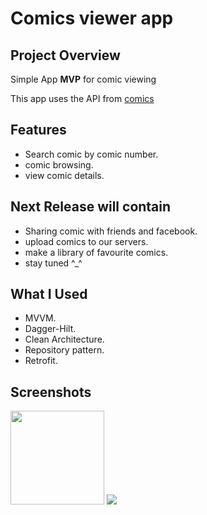 
# Comics viewer app
## Project Overview

Simple App  **MVP** for comic viewing

This app uses the API from [comics](https://xkcd.com/)


## Features
- Search comic by comic number.
- comic browsing.
- view comic details.

## Next Release will contain
- Sharing comic with friends and facebook.
- upload comics to our servers.
- make a library of favourite comics.
- stay tuned ^_^


## What I Used
- MVVM.
- Dagger-Hilt.
- Clean Architecture.
- Repository pattern.
- Retrofit.




## Screenshots
<img src="1.png" width="150" margins="5px">
<img src="2.png"  margins="5px"> 